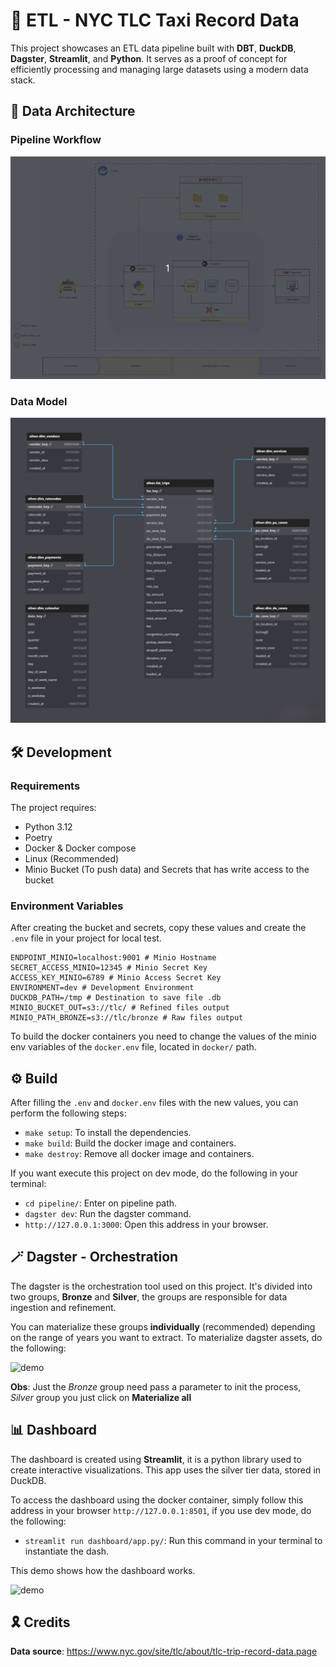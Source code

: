 # 🚕 ETL - NYC TLC Taxi Record Data

This project showcases an ETL data pipeline built with **DBT**, **DuckDB**, **Dagster**, **Streamlit**, and **Python**. It serves as a proof of concept for efficiently processing and managing large datasets using a modern data stack.

## 📝 Data Architecture

### Pipeline Workflow

![image](./docs/video/dataflow.gif)

### Data Model

![image](./docs/img/data_model.png)

## 🛠️ Development

### Requirements

The project requires:

* Python 3.12
* Poetry
* Docker & Docker compose
* Linux (Recommended)
* Minio Bucket (To push data) and Secrets that has write access to the bucket

### Environment Variables

After creating the bucket and secrets, copy these values ​​and create the ```.env``` file in your project for local test.

```shell
ENDPOINT_MINIO=localhost:9001 # Minio Hostname
SECRET_ACCESS_MINIO=12345 # Minio Secret Key
ACCESS_KEY_MINIO=6789 # Minio Access Secret Key
ENVIRONMENT=dev # Development Environment
DUCKDB_PATH=/tmp # Destination to save file .db
MINIO_BUCKET_OUT=s3://tlc/ # Refined files output
MINIO_PATH_BRONZE=s3://tlc/bronze # Raw files output
```

To build the docker containers you need to change the values ​​of the minio env variables of the ```docker.env``` file, located in ```docker/``` path.

## ⚙️ Build

After filling the ```.env``` and ```docker.env``` files with the new values, you can perform the following steps:

* ```make setup```: To install the dependencies.
* ```make build```: Build the docker image and containers.
* ```make destroy```: Remove all docker image and containers.

If you want execute this project on dev mode, do the following in your terminal:

* ```cd pipeline/```: Enter on pipeline path.
* ```dagster dev```: Run the dagster command.
* ```http://127.0.0.1:3000```: Open this address in your browser.

## 🪄 Dagster - Orchestration

The dagster is the orchestration tool used on this project. It's divided into two groups, **Bronze** and **Silver**, the groups are responsible for data ingestion and refinement.

You can materialize these groups **individually** (recommended) depending on the range of years you want to extract. To materialize dagster assets, do the following:

![demo](./docs/video/demo_dagster.gif)

**Obs**: Just the *Bronze* group need pass a parameter to init the process, *Silver* group you just click on **Materialize all**

## 📊 Dashboard

The dashboard is created using **Streamlit**, it is a python library used to create interactive visualizations. This app uses the silver tier data, stored in DuckDB.

To access the dashboard using the docker container, simply follow this address in your browser ```http://127.0.0.1:8501```, if you use dev mode, do the following:

* ```streamlit run dashboard/app.py/```: Run this command in your terminal to instantiate the dash.

This demo shows how the dashboard works.

![demo](./docs/video/dash_demo.gif)

## 🎗️ Credits

**Data source**: <https://www.nyc.gov/site/tlc/about/tlc-trip-record-data.page>
